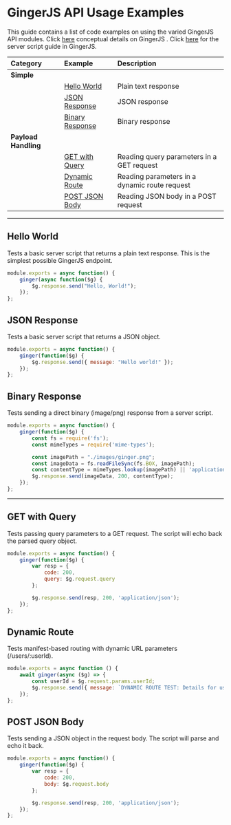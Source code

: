 # GingerJS API Usage Examples

This guide contains a list of code examples on using the varied GingerJS API modules. Click [here](https://gingerhome.github.io/gingerjs-docs/) conceptual details on GingerJS . Click [here](https://gingerhome.github.io/gingerjs-docs/docs/server-script.html) for the server script guide in GingerJS.

| Category | Example | Description |
| :-- | :-- | :-- |
| **Simple** | | |
| | [Hello World](#hello-world) | Plain text response |
| | [JSON Response](#json-response) | JSON response |
| | [Binary Response](#binary-response) | Binary response |
| **Payload Handling** | | |
| | [GET with Query](#get-with-query) | Reading query parameters in a GET request |
| | [Dynamic Route](#dynamic-route) | Reading parameters in a dynamic route request |
| | [POST JSON Body](#post-json-body) | Reading JSON body in a POST request |

---

## Hello World
Tests a basic server script that returns a plain text response. This is the simplest possible GingerJS endpoint.

```javascript
module.exports = async function() {
    ginger(async function($g) {
        $g.response.send("Hello, World!");
    });
};
```

## JSON Response
Tests a basic server script that returns a JSON object.

```javascript
module.exports = async function() {
    ginger(function($g) {
        $g.response.send({ message: "Hello world!" });
    });
};
```

## Binary Response
Tests sending a direct binary (image/png) response from a server script.

```javascript
module.exports = async function() {
    ginger(function($g) {
        const fs = require('fs');
        const mimeTypes = require('mime-types');

        const imagePath = "./images/ginger.png";
        const imageData = fs.readFileSync(fs.BOX, imagePath);
        const contentType = mimeTypes.lookup(imagePath) || 'application/octet-stream';
        $g.response.send(imageData, 200, contentType);
    });
};
```

---

## GET with Query
Tests passing query parameters to a GET request. The script will echo back the parsed query object.

```javascript
module.exports = async function() {
    ginger(function($g) {
        var resp = {
            code: 200,
            query: $g.request.query
        };

        $g.response.send(resp, 200, 'application/json');
    });
};
```

## Dynamic Route
Tests manifest-based routing with dynamic URL parameters (/users/:userId).

```javascript
module.exports = async function () {
    await ginger(async ($g) => {
        const userId = $g.request.params.userId;
        $g.response.send({ message: `DYNAMIC ROUTE TEST: Details for user ID: ${userId}` });
    });
};
```

## POST JSON Body
Tests sending a JSON object in the request body. The script will parse and echo it back.

```javascript
module.exports = async function() {
    ginger(function($g) {
        var resp = {
            code: 200,
            body: $g.request.body
        };

        $g.response.send(resp, 200, 'application/json');
    });
};
```

